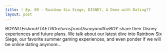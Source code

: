 ```yaml
---
title: ! Ep. 09 - Rainbow Six Siege, DISNEY, & Done with Dating??
layout: post
---
```

BOY$NITE is back! TAETRO returns from Disney and the BOY$ share their Disney experiences and future plans. We talk about our latest dive into Rainbow Six Siege, our favorite summer gaming experiences, and even ponder if we will be online dating anymore...

